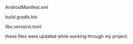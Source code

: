 AndroidManifest.xml

build.gradle.kts

libs.versions.toml

these files were updated while working through my project. 
